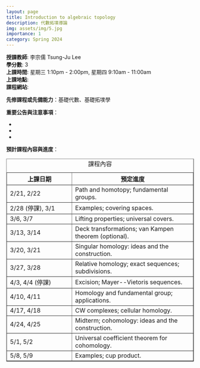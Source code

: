 ```yaml
---
layout: page
title: Introduction to algebraic topology 
description: 代數拓墣導論
img: assets/img/5.jpg
importance: 1
category: Spring 2024
---
```


<p><b>授課教師</b>: 李宗儒 Tsung-Ju Lee
<br><b>學分數</b>: 3
<br><b>上課時間</b>: 星期三 1:10pm - 2:00pm, 星期四 9:10am - 11:00am
<br><b>上課地點</b>: 
<br><b>課程網站</b>: 

<p><b>先修課程或先備能力</b>：基礎代數、基礎拓墣學</p>

<p><b>重要公告與注意事項</b>：
<ul>
<li></li>
<li></li>
<li></li>
</ul>
</p>

<p><b>預計課程內容與進度</b>：
<table border="1">
  <caption style="caption-side:top"><center>課程內容</center></caption>
  <tr>
    <th style="width:35%"> 上課日期 </th>
    <th style="width:65%"><center> 預定進度 </center></th>
  </tr>
  <tr>
    <td>2/21, 2/22</td> 
    <td>Path and homotopy; fundamental groups.</td>
  </tr> 
  <tr>
    <td> 2/28 (停課), 3/1</td>
    <td>Examples; covering spaces.</td>
  </tr>
  <tr>
    <td> 3/6, 3/7</td>
    <td>Lifting properties; universal covers.</td>
  </tr>
  <tr>
    <td> 3/13, 3/14</td>
    <td>Deck transformations; van Kampen theorem (optional).</td>
  </tr>
  <tr>
    <td> 3/20, 3/21</td>
    <td>Singular homology: ideas and the construction.</td>
  </tr>
  <tr>
    <td> 3/27, 3/28</td>
    <td>Relative homology; exact sequences; subdivisions.</td>
  </tr>
  <tr>
    <td> 4/3, 4/4 (停課)</td>
    <td>Excision; Mayer--Vietoris sequences.</td>
  </tr>
  <tr>
    <td> 4/10, 4/11 </td>
    <td>Homology and fundamental group; applications.</td>
  </tr>
  <tr>
    <td> 4/17, 4/18 </td>
    <td>CW complexes; cellular homology.</td>
  </tr>
  <tr>
    <td> 4/24, 4/25 </td>
    <td>Midterm; cohomology: ideas and the construction.</td>
  </tr>
  <tr>
    <td> 5/1, 5/2 </td>
    <td>Universal coefficient theorem for cohomology.</td>
  </tr>
  <tr>
    <td> 5/8, 5/9 </td>
    <td>Examples; cup product.</td>
  </tr>

</table>
</p>


<p>
<br>
</p>

